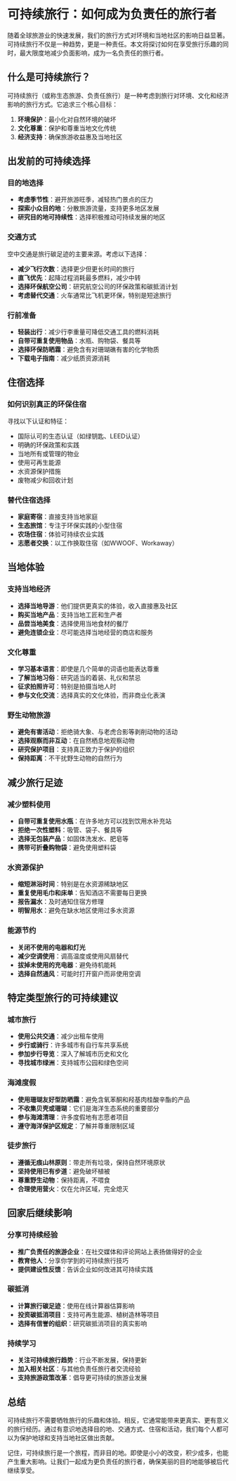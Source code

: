 # 可持续旅行：如何成为负责任的旅行者

随着全球旅游业的快速发展，我们的旅行方式对环境和当地社区的影响日益显著。可持续旅行不仅是一种趋势，更是一种责任。本文将探讨如何在享受旅行乐趣的同时，最大限度地减少负面影响，成为一名负责任的旅行者。

## 什么是可持续旅行？

可持续旅行（或称生态旅游、负责任旅行）是一种考虑到旅行对环境、文化和经济影响的旅行方式。它追求三个核心目标：

1. **环境保护**：最小化对自然环境的破坏
2. **文化尊重**：保护和尊重当地文化传统
3. **经济支持**：确保旅游收益惠及当地社区

## 出发前的可持续选择

### 目的地选择

- **考虑季节性**：避开旅游旺季，减轻热门景点的压力
- **探索小众目的地**：分散旅游流量，支持更多地区发展
- **研究目的地可持续性**：选择积极推动可持续发展的地区

### 交通方式

空中交通是旅行碳足迹的主要来源。考虑以下选择：

- **减少飞行次数**：选择更少但更长时间的旅行
- **直飞优先**：起降过程消耗最多燃料，减少中转
- **选择环保航空公司**：研究航空公司的环保政策和碳抵消计划
- **考虑替代交通**：火车通常比飞机更环保，特别是短途旅行

### 行前准备

- **轻装出行**：减少行李重量可降低交通工具的燃料消耗
- **自带可重复使用物品**：水瓶、购物袋、餐具等
- **选择环保防晒霜**：避免含有对珊瑚礁有害的化学物质
- **下载电子指南**：减少纸质资源消耗

## 住宿选择

### 如何识别真正的环保住宿

寻找以下认证和特征：
- 国际认可的生态认证（如绿钥匙、LEED认证）
- 明确的环保政策和实践
- 当地所有或管理的物业
- 使用可再生能源
- 水资源保护措施
- 废物减少和回收计划

### 替代住宿选择

- **家庭寄宿**：直接支持当地家庭
- **生态旅馆**：专注于环保实践的小型住宿
- **农场住宿**：体验可持续农业实践
- **志愿者交换**：以工作换取住宿（如WWOOF、Workaway）

## 当地体验

### 支持当地经济

- **选择当地导游**：他们提供更真实的体验，收入直接惠及社区
- **购买当地产品**：支持当地工匠和生产者
- **品尝当地美食**：选择使用当地食材的餐厅
- **避免连锁企业**：尽可能选择当地经营的商店和服务

### 文化尊重

- **学习基本语言**：即使是几个简单的词语也能表达尊重
- **了解当地习俗**：研究适当的着装、礼仪和禁忌
- **征求拍照许可**：特别是拍摄当地人时
- **参与文化交流**：选择真实的文化体验，而非商业化表演

### 野生动物旅游

- **避免有害活动**：拒绝骑大象、与老虎合影等剥削动物的活动
- **选择观察而非互动**：在自然栖息地观察动物
- **研究保护项目**：支持真正致力于保护的组织
- **保持距离**：不干扰野生动物的自然行为

## 减少旅行足迹

### 减少塑料使用

- **自带可重复使用水瓶**：在许多地方可以找到饮用水补充站
- **拒绝一次性塑料**：吸管、袋子、餐具等
- **选择无包装产品**：如固体洗发水、肥皂等
- **携带可折叠购物袋**：避免使用塑料袋

### 水资源保护

- **缩短淋浴时间**：特别是在水资源稀缺地区
- **重复使用毛巾和床单**：告知酒店不需要每日更换
- **报告漏水**：及时通知住宿方修理
- **明智用水**：避免在缺水地区使用过多水资源

### 能源节约

- **关闭不使用的电器和灯光**
- **减少空调使用**：调高温度或使用风扇替代
- **拔掉未使用的充电器**：避免待机能耗
- **选择自然通风**：可能时打开窗户而非使用空调

## 特定类型旅行的可持续建议

### 城市旅行

- **使用公共交通**：减少出租车使用
- **步行或骑行**：许多城市有自行车共享系统
- **参加步行导览**：深入了解城市历史和文化
- **寻找城市绿洲**：支持城市公园和绿色空间

### 海滩度假

- **使用珊瑚友好型防晒霜**：避免含氧苯酮和羟基肉桂酸辛酯的产品
- **不收集贝壳或珊瑚**：它们是海洋生态系统的重要部分
- **参与海滩清理**：许多度假地有志愿者项目
- **遵守海洋保护区规定**：了解并尊重限制区域

### 徒步旅行

- **遵循无痕山林原则**：带走所有垃圾，保持自然环境原状
- **坚持使用已有步道**：避免破坏植被
- **尊重野生动物**：保持距离，不喂食
- **合理使用营火**：仅在允许区域，完全熄灭

## 回家后继续影响

### 分享可持续经验

- **推广负责任的旅游企业**：在社交媒体和评论网站上表扬做得好的企业
- **教育他人**：分享你学到的可持续旅行技巧
- **提供建设性反馈**：告诉企业如何改进其可持续实践

### 碳抵消

- **计算旅行碳足迹**：使用在线计算器估算影响
- **投资碳抵消项目**：支持可再生能源、植树造林等项目
- **选择有信誉的组织**：研究碳抵消项目的真实影响

### 持续学习

- **关注可持续旅行趋势**：行业不断发展，保持更新
- **加入相关社区**：与其他负责任旅行者交流经验
- **支持旅游政策改革**：倡导更可持续的旅游业发展

## 总结

可持续旅行不需要牺牲旅行的乐趣和体验。相反，它通常能带来更真实、更有意义的旅行经历。通过有意识地选择目的地、交通方式、住宿和活动，我们每个人都可以为保护地球和支持当地社区做出贡献。

记住，可持续旅行是一个旅程，而非目的地。即使是小小的改变，积少成多，也能产生重大影响。让我们一起成为更负责任的旅行者，确保美丽的目的地能够被后代继续享受。
